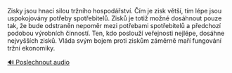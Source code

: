 
Zisky jsou hnací silou tržního hospodářství. Čím je zisk větší, tím lépe jsou uspokojovány potřeby spotřebitelů. Zisků je totiž možné dosáhnout pouze tak, že bude odstraněn nepoměr mezi potřebami spotřebitelů a předchozí podobou výrobních činností. Ten, kdo poslouží veřejnosti nejlépe, dosáhne nejvyšších zisků. Vláda svým bojem proti ziskům záměrně maří fungování tržní ekonomiky.

[🔊 Poslechnout audio](/data/7-paragraphs/audio/chapter_160/para_011-Zisky-jsou-hnac-silou-trnho-hospodstv-m-j.mp3)
